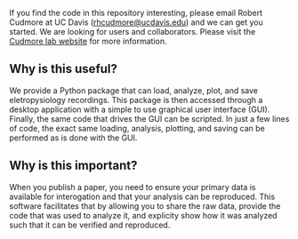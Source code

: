 If you find the code in this repository interesting, please email Robert Cudmore at UC Davis (rhcudmore@ucdavis.edu) and we can get you started. We are looking for users and collaborators. Please visit the [Cudmore lab website][cudmore] for more information.

[cudmore]: https://cudmorelab.github.io/

## Why is this useful?

We provide a Python package that can load, analyze, plot, and save eletropysiology recordings. This package is then accessed through a desktop application with a simple to use graphical user interface (GUI). Finally, the same code that drives the GUI  can be scripted. In just a few lines of code, the exact same loading, analysis, plotting, and saving can be performed as is done with the GUI.

## Why is this important?

When you publish a paper, you need to ensure your primary data is available for interogation and that your analysis can be reproduced. This software facilitates that by allowing you to share the raw data, provide the code that was used to analyze it, and explicity show how it was analyzed such that it can be verified and reproduced.


